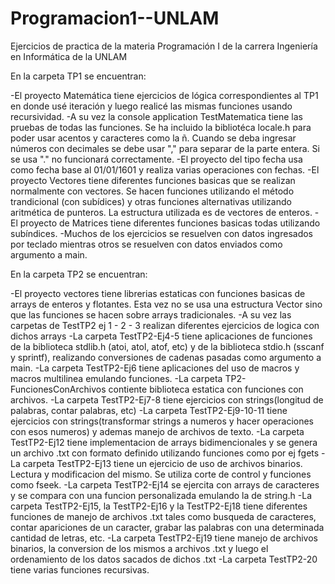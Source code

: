# Programacion1--UNLAM
Ejercicios de practica de la materia Programación I de la carrera Ingeniería en Informática de la UNLAM


En la carpeta TP1 se encuentran: 

-El proyecto Matemática tiene ejercicios de lógica correspondientes al TP1 en donde usé iteración y luego realicé las mismas funciones usando recursividad.
-A su vez la console application TestMatematica tiene las pruebas de todas las funciones. Se ha incluido la bibliotéca locale.h para poder usar acentos y 
 caracteres como la ñ. Cuando se deba ingresar números con decimales se debe usar "," para separar de la parte entera. Si se usa "." no funcionará correctamente.
-El proyecto del tipo fecha usa como fecha base al 01/01/1601 y realiza varias operaciones con fechas.
-El proyecto Vectores tiene diferentes funciones basicas que se realizan normalmente con vectores. Se hacen funciones utilizando el método trandicional (con subídices) 
 y otras funciones alternativas utilizando aritmética de punteros. La estructura utilizada es de vectores de enteros.
-El proyecto de Matrices tiene diferentes funciones basicas todas utilizando subíndices.
-Muchos de los ejercicios se resuelven con datos ingresados por teclado mientras otros se resuelven con datos enviados como argumento a main.


En la carpeta TP2 se encuentran:

-El proyecto vectores tiene librerias estaticas con funciones basicas de arrays de enteros y flotantes. Esta vez no se usa una estructura Vector sino que las funciones
 se hacen sobre arrays tradicionales.
-A su vez las carpetas de TestTP2 ej 1 - 2 - 3 realizan diferentes ejercicios de logica con dichos arrays
-La carpeta TestTP2-Ej4-5 tiene aplicaciones de funciones de la biblioteca stdlib.h (atoi, atol, atof, etc) y de la biblioteca stdio.h (sscanf y sprintf), realizando 
 conversiones de cadenas pasadas como argumento a main.
-La carpeta TestTP2-Ej6 tiene aplicaciones del uso de macros y macros multilinea emulando funciones.
-La carpeta TP2-FuncionesConArchivos contiente biblioteca estatica con funciones con archivos.
-La carpeta TestTP2-Ej7-8 tiene ejercicios con strings(longitud de palabras, contar palabras, etc)
-La carpeta TestTP2-Ej9-10-11 tiene ejercicios con strings(transformar strings a numeros y hacer operaciones con esos numeros) y ademas manejo de archivos de texto.
-La carpeta TestTP2-Ej12 tiene implementacion de arrays bidimencionales y se genera un archivo .txt con formato definido utilizando funciones como por ej fgets
-La carpeta TestTP2-Ej13 tiene un ejercicio de uso de archivos binarios. Lectura y modificacion del mismo. Se utiliza corte de control y funciones como fseek.
-La carpeta TestTP2-Ej14 se ejercita con arrays de caracteres y se compara con una funcion personalizada emulando la de string.h
-La carpeta TestTP2-Ej15, la TestTP2-Ej16 y la TestTP2-Ej18 tiene diferentes funciones de manejo de archivos .txt tales como busqueda de caracteres, contar apariciones 
 de un caracter, grabar las palabras con una determinada cantidad de letras, etc.
-La carpeta TestTP2-Ej19 tiene manejo de archivos binarios, la conversion de los mismos a archivos .txt y luego el ordenamiento de los datos sacados de dichos .txt
-La carpeta TestTP2-20 tiene varias funciones recursivas.

